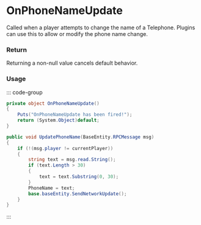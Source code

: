 <Badge type="danger" text="Carbon Compatible"/><Badge type="warning" text="Oxide Compatible"/>
# OnPhoneNameUpdate
Called when a player attempts to change the name of a Telephone. Plugins can use this to allow or modify the phone name change.
### Return
Returning a non-null value cancels default behavior.

### Usage
::: code-group
```csharp [Example]
private object OnPhoneNameUpdate()
{
	Puts("OnPhoneNameUpdate has been fired!");
	return (System.Object)default;
}
```
```csharp [Source — Assembly-CSharp @ PhoneController]
public void UpdatePhoneName(BaseEntity.RPCMessage msg)
{
	if (!(msg.player != currentPlayer))
	{
		string text = msg.read.String();
		if (text.Length > 30)
		{
			text = text.Substring(0, 30);
		}
		PhoneName = text;
		base.baseEntity.SendNetworkUpdate();
	}
}

```
:::

